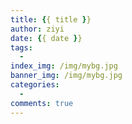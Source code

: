 ```yaml
---
title: {{ title }}
author: ziyi
date: {{ date }}
tags:
  - 
index_img: /img/mybg.jpg
banner_img: /img/mybg.jpg
categories:
  - 
comments: true
---
```

